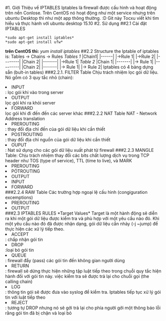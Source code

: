 #1. Giới Thiệu về IPTABLES
Iptables là firewall được cấu hình và hoạt động trên nền Conlose. 
Trên CentOS nó hoạt động như một service nhưng trên ubuntu Desktop thì như một app thông thường. :D
Git này Tocxu viết khi tìm hiểu và thực hành với ubuntu desktop 15.10 
#2. Sử dụng
##2.1 Cài đặt IPTABLES

	*sudo apt-get install iptables*
	*sudo apt-get install ufw*
**trên CentOS thì:** 
	*yum install iptables*
##2.2 Structure
the Iptable of iptables is: Tables -> Chains -> Rules
*Tables 1*
|Chain1|
|------|
|->Rule 1|
|->Rule 2|
|--------|
|Chain 2|
|-------|
|->Rule 1|
*Table 2*
|Chain 1|
|-------|
|-> Rule 1|
|---------|
|Chain 2|
|-------|
|-> Rule 1|
|-> Rule 2|
Iptables có 4 bảng dựng sẵn (bult-in tables)
###2.2.1. FILTER Table
Chịu trách nhiệm lọc gói dữ liệu. Nó gồm có 3 quy tắc nhỏ (chain):
<li>INPUT</li>: lọc gói khi vào trong server
<li>OUTPUT</li> lọc gói khi ra khỏi server
<li>FORWARD</li> lọc gói khi đi đến đến các server khác
###2.2.2 NAT Table
NAT - Network Address translation
<li>PREROUTING</li>: thay đổi địa chỉ đến của gói dữ liệu khi cần thiết
<li>POSTROUTING</li>: thay đổi địa chỉ nguồn của gói dữ liệu khi cần thiết
<li>OUPUT</li>: Nat sử dụng cho các gói dữ liệu xuất phát từ firewall
###2.2.3 MANGLE Table: 
Chịu trách nhiệm thay đổi các bits chất lượng dịch vụ trong TCP header như TOS (type of service), TTL (time to live), và MARK
<li>PREROUTING</li>
<li>PÓTROUTING</li>
<li>OUTPUT</li>
<li>INPUT</li>
<li>FORWARD</li>
###2.2.4 RAW Table
Các trường hợp  ngoại lệ cấu hình (congiguration excemptions)
<li>PREROUTING</li>
<li>OUTPUT</li>
###2.3 IPTABLES RULES
*Target Values*
Target là một hành động sẽ diễn ra khi một gói dữ liệu được kiểm tra và phù hợp với một yêu cầu nào đó. Khi một yêu cầu nào đó đã được nhận dạng, gói dữ liệu cần nhảy (-j ~jump) để thực hiện các xử lý tiếp theo.
<li>ACCEPT</li>: chấp nhận gói tin
<li>DROP</li>:loại bỏ gói tin
<li>QUEUE</li>: firewall đẩy (pass) các gói tin đến không gian người dùng
<li>RETURN</li>: firewall sẽ dừng thực hiện những tập luật tiếp theo trong chuỗi quy tắc hiện hành đối với gói tin này. việc kiểm tra sẽ được trả lại cho chuỗi gọi (the calling chain)
<li>LOG</li>: thông tin gói sẽ được đưa vào syslog để kiểm tra. Iptables tiếp tục xử lý gói tin với luật tiếp theo
<li>REJECT</li>: tương tự DROP nhưng nó sẽ gởi trả lại cho phía người gởi một thông báo lỗi rằng gói tin đã  bị chặn và loại bỏ




